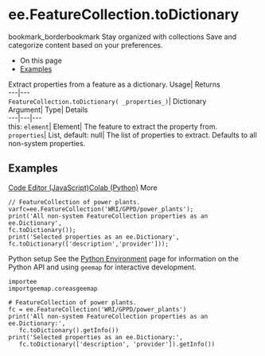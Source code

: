  
#  ee.FeatureCollection.toDictionary 
bookmark_borderbookmark Stay organized with collections  Save and categorize content based on your preferences.
  * On this page
  * [Examples](https://developers.google.com/earth-engine/apidocs/ee-featurecollection-todictionary#examples)


Extract properties from a feature as a dictionary. 
Usage| Returns  
---|---  
`FeatureCollection.toDictionary( _properties_)`| Dictionary  
Argument| Type| Details  
---|---|---  
this: `element`| Element| The feature to extract the property from.  
`properties`| List, default: null| The list of properties to extract. Defaults to all non-system properties.  
## Examples
[Code Editor (JavaScript)](https://developers.google.com/earth-engine/apidocs/ee-featurecollection-todictionary#code-editor-javascript-sample)[Colab (Python)](https://developers.google.com/earth-engine/apidocs/ee-featurecollection-todictionary#colab-python-sample) More
```
// FeatureCollection of power plants.
varfc=ee.FeatureCollection('WRI/GPPD/power_plants');
print('All non-system FeatureCollection properties as an ee.Dictionary',
fc.toDictionary());
print('Selected properties as an ee.Dictionary',
fc.toDictionary(['description','provider']));
```
Python setup
See the [ Python Environment](https://developers.google.com/earth-engine/guides/python_install) page for information on the Python API and using `geemap` for interactive development.
```
importee
importgeemap.coreasgeemap
```
```
# FeatureCollection of power plants.
fc = ee.FeatureCollection('WRI/GPPD/power_plants')
print('All non-system FeatureCollection properties as an ee.Dictionary:',
   fc.toDictionary().getInfo())
print('Selected properties as an ee.Dictionary:',
   fc.toDictionary(['description', 'provider']).getInfo())
```

